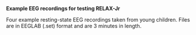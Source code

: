 **Example EEG recordings for testing RELAX-Jr**

Four example resting-state EEG recordings taken from young children. Files are in EEGLAB (.set) format and are 3 minutes in length. 

